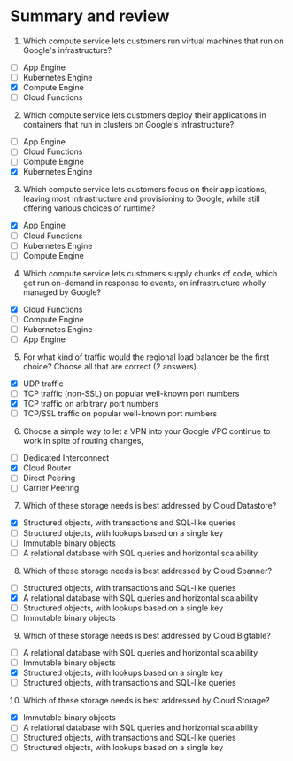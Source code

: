 # Summary and review

1. Which compute service lets customers run virtual machines that run on Google's infrastructure?

- [ ] App Engine
- [ ] Kubernetes Engine
- [X] Compute Engine
- [ ] Cloud Functions

2. Which compute service lets customers deploy their applications in containers that run in clusters on Google's infrastructure?

- [ ] App Engine
- [ ] Cloud Functions
- [ ] Compute Engine
- [X] Kubernetes Engine

3. Which compute service lets customers focus on their applications, leaving most infrastructure and provisioning to Google, while still offering various choices of runtime?

- [X] App Engine
- [ ] Cloud Functions
- [ ] Kubernetes Engine
- [ ] Compute Engine

4. Which compute service lets customers supply chunks of code, which get run on-demand in response to events, on infrastructure wholly managed by Google?

- [X] Cloud Functions
- [ ] Compute Engine
- [ ] Kubernetes Engine
- [ ] App Engine

5. For what kind of traffic would the regional load balancer be the first choice? Choose all that are correct (2 answers).

- [X] UDP traffic
- [ ] TCP traffic (non-SSL) on popular well-known port numbers
- [X] TCP traffic on arbitrary port numbers
- [ ] TCP/SSL traffic on popular well-known port numbers

6. Choose a simple way to let a VPN into your Google VPC continue to work in spite of routing changes,

- [ ] Dedicated Interconnect
- [X] Cloud Router
- [ ] Direct Peering
- [ ] Carrier Peering

7. Which of these storage needs is best addressed by Cloud Datastore?

- [X] Structured objects, with transactions and SQL-like queries
- [ ] Structured objects, with lookups based on a single key
- [ ] Immutable binary objects
- [ ] A relational database with SQL queries and horizontal scalability

8. Which of these storage needs is best addressed by Cloud Spanner?

- [ ] Structured objects, with transactions and SQL-like queries
- [X] A relational database with SQL queries and horizontal scalability
- [ ] Structured objects, with lookups based on a single key
- [ ] Immutable binary objects

9. Which of these storage needs is best addressed by Cloud Bigtable?

- [ ] A relational database with SQL queries and horizontal scalability
- [ ] Immutable binary objects
- [X] Structured objects, with lookups based on a single key
- [ ] Structured objects, with transactions and SQL-like queries

10.  Which of these storage needs is best addressed by Cloud Storage?

- [X] Immutable binary objects
- [ ] A relational database with SQL queries and horizontal scalability
- [ ] Structured objects, with transactions and SQL-like queries
- [ ] Structured objects, with lookups based on a single key
